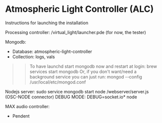 # Atmospheric Light Controller (ALC)

Instructions for launching the installation

Processing controller: 
/virtual_light/launcher.pde (for now, the tester)

Mongodb: 
- Database: atmospheric-light-controller
- Collection: logs, vals
>> To have launchd start mongodb now and restart at login:
  brew services start mongodb
>> Or, if you don't want/need a background service you can just run:
  mongod --config /usr/local/etc/mongod.conf

Nodejs server: 
	sudo service mongodb start
	node /webserver/server.js (OSC-NODE connector)
	DEBUG MODE: DEBUG=socket.io* node

MAX audio controller:
- Pendent

